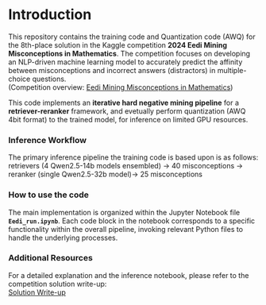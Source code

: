 # Introduction

This repository contains the training code and Quantization code (AWQ) for the 8th-place solution in the Kaggle competition **2024 Eedi Mining Misconceptions in Mathematics**. The competition focuses on developing an NLP-driven machine learning model to accurately predict the affinity between misconceptions and incorrect answers (distractors) in multiple-choice questions.  
(Competition overview: [Eedi Mining Misconceptions in Mathematics](https://www.kaggle.com/competitions/eedi-mining-misconceptions-in-mathematics/overview))

This code implements an **iterative hard negative mining pipeline** for a **retriever-reranker** framework, and evetually perform quantization (AWQ 4bit format) to the trained model, for inference on limited GPU resources. 

### Inference Workflow
The primary inference pipeline the training code is based upon is as follows:  
retrievers (4 Qwen2.5-14b models ensembled) → 40 misconceptions → reranker (single Qwen2.5-32b model)→ 25 misconceptions

### How to use the code
The main implementation is organized within the Jupyter Notebook file **`Eedi_run.ipynb`**. Each code block in the notebook corresponds to a specific functionality within the overall pipeline, invoking relevant Python files to handle the underlying processes.  

### Additional Resources
For a detailed explanation and the inference notebook, please refer to the competition solution write-up:  
[Solution Write-up](https://www.kaggle.com/competitions/eedi-mining-misconceptions-in-mathematics/discussion/551412)
